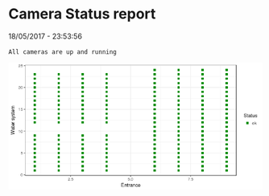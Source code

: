 Camera Status report
================
18/05/2017 - 23:53:56

    All cameras are up and running

![](camreport_files/figure-markdown_github/unnamed-chunk-2-1.png)
